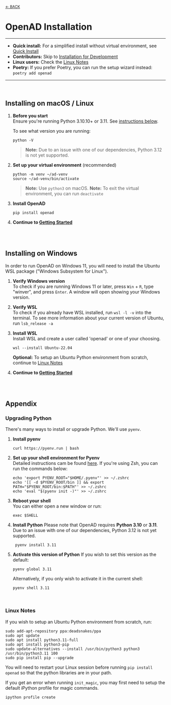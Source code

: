 <sub>[&larr; BACK](./README.md#openad)</sub>

# OpenAD Installation

---

- **Quick install:** For a simplified install without virtual environment, see [Quick Install](/README.md#quick-install)
- **Contributors:** Skip to [Installation for Development](README_developers.md#installation-for-development)<br>
- **Linux users:** Check the [Linux Notes](#linux-notes)<br>
- **Poetry:** If you prefer Poetry, you can run the setup wizard instead: `poetry add openad`

---

<br>

## Installing on macOS / Linux

<!-- Note: step 1 & 2 are repeated, make sure any updates are done in both places -->
1.  **Before you start**<br>
    Ensure you're running Python 3.10.10+ or 3.11. See [instructions below](#upgrading-python).

    To see what version you are running:

        python -V

    > **Note:** Due to an issue with one of our dependencies, Python 3.12 is not yet supported.

1.  **Set up your virtual environment** (recommended)<br>

        python -m venv ~/ad-venv
        source ~/ad-venv/bin/activate

    > **Note:** Use `python3` on macOS.
    > **Note:** To exit the virtual environment, you can run `deactivate`

1.  **Install OpenAD**

        pip install openad

1.  **Continue to [Getting Started](README_getting-started.md)**

<br><br>

## Installing on Windows

In order to run OpenAD on Windows 11, you will need to install the Ubuntu WSL package ("Windows Subsystem for Linux").

1.  **Verify Windows version**<br>
    To check if you are running Windows 11 or later, press `Win` + `R`, type "winver", and press `Enter`. A window will open showing your Windows version.

1.  **Verify WSL**<br>
    To check if you already have WSL installed, run `wsl -l -v` into the terminal. To see more information about your current version of Ubuntu, run `lsb_release -a`

1.  **Install WSL**<br>
    Install WSL and create a user called 'openad' or one of your choosing.

        wsl --install Ubuntu-22.04

    **Optional:** To setup an Ubuntu Python environment from scratch, continue to <a href="#linux-notes">Linux Notes</a>

1.  **Continue to [Getting Started](README_getting-started.md)**

<br><br>

## Appendix

### Upgrading Python

There's many ways to install or upgrade Python. We'll use `pyenv`.

1.  **Install pyenv**

        curl https://pyenv.run | bash
    
1.  **Set up your shell environment for Pyenv**<br>
    Detailed instructions cam be found [here](https://github.com/pyenv/pyenv?tab=readme-ov-file#set-up-your-shell-environment-for-pyenv). If you're using Zsh, you can run the commands below:

        echo 'export PYENV_ROOT="$HOME/.pyenv"' >> ~/.zshrc
        echo '[[ -d $PYENV_ROOT/bin ]] && export PATH="$PYENV_ROOT/bin:$PATH"' >> ~/.zshrc
        echo 'eval "$(pyenv init -)"' >> ~/.zshrc
    
1.  **Reboot your shell**<br>
    You can either open a new window or run:

        exec $SHELL

1. **Install Python**
    Please note that OpenAD requires **Python 3.10** or **3.11**. Due to an issue with one of our dependencies, Python 3.12 is not yet supported.
    
        pyenv install 3.11

2.  **Activate this version of Python**
    If you wish to set this version as the default:

        pyenv global 3.11
        
    Alternatively, if you only wish to activate it in the current shell:

        pyenv shell 3.11

<br>

### Linux Notes

If you wish to setup an Ubuntu Python environment from scratch, run:

    sudo add-apt-repository ppa:deadsnakes/ppa
    sudo apt update
    sudo apt install python3.11-full
    sudo apt install python3-pip
    sudo update-alternatives --install /usr/bin/python3 python3 /usr/bin/python3.11 100
    sudo pip install pip --upgrade

You will need to restart your Linux session before running `pip install openad` so that the python libraries are in your path.

If you get an error when running `init_magic`, you may first need to setup the default iPython profile for magic commands.

    ipython profile create